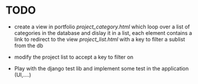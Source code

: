 # TODO    


* create a view in portfolio *project_category.html* which loop over a list of categories in the database and dislay it in a list, each element contains a link to redirect to the view *project_list.html* with a key to filter a sublist from the db

* modify the project list to accept a key to filter on


* Play with the django test lib and implement some test in the application (UI,....)



